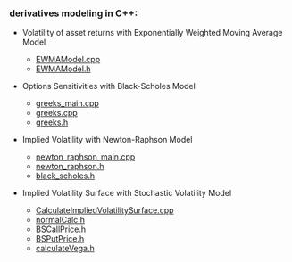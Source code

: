 ### derivatives modeling in C++:

- Volatility of asset returns with Exponentially Weighted Moving Average Model
     - [EWMAModel.cpp](https://github.com/manuelmusngi/derivatives-modeling/blob/main/ewma/EWMAModel.cpp) 
     - [EWMAModel.h](https://github.com/manuelmusngi/derivatives-modeling/blob/main/ewma/EWMAModel.h)
 
- Options Sensitivities with Black-Scholes Model 
     - [greeks_main.cpp](https://github.com/manuelmusngi/derivatives-modeling/blob/main/greeks/greeks_main.cpp)
     - [greeks.cpp](https://github.com/manuelmusngi/derivatives-modeling/blob/main/greeks/greeks.cpp)
     - [greeks.h](https://github.com/manuelmusngi/derivatives-modeling/blob/main/greeks/greeks.h)

- Implied Volatility with Newton-Raphson Model 
     - [newton_raphson_main.cpp](https://github.com/manuelmusngi/derivatives-modeling/blob/main/newtonraphson/newton_raphson_main.cpp)
     - [newton_raphson.h](https://github.com/manuelmusngi/derivatives-modeling/blob/main/newtonraphson/newton_raphson.h)
     - [black_scholes.h](https://github.com/manuelmusngi/derivatives-modeling/blob/main/newtonraphson/black_scholes.h)

- Implied Volatility Surface with Stochastic Volatility Model
     - [CalculateImpliedVolatilitySurface.cpp](https://github.com/manuelmusngi/derivatives-modeling/blob/main/ivsurface/CalculateImpliedVolatilitySurface.cpp)
     - [normalCalc.h](https://github.com/manuelmusngi/derivatives-modeling/blob/main/ivsurface/normalCalc.h)
     - [BSCallPrice.h](https://github.com/manuelmusngi/derivatives-modeling/blob/main/ivsurface/BSCallPrice.h)
     - [BSPutPrice.h](https://github.com/manuelmusngi/derivatives-modeling/blob/main/ivsurface/BSPutPrice.h)
     - [calculateVega.h](https://github.com/manuelmusngi/derivatives-modeling/blob/main/ivsurface/calculateVega.h)  

